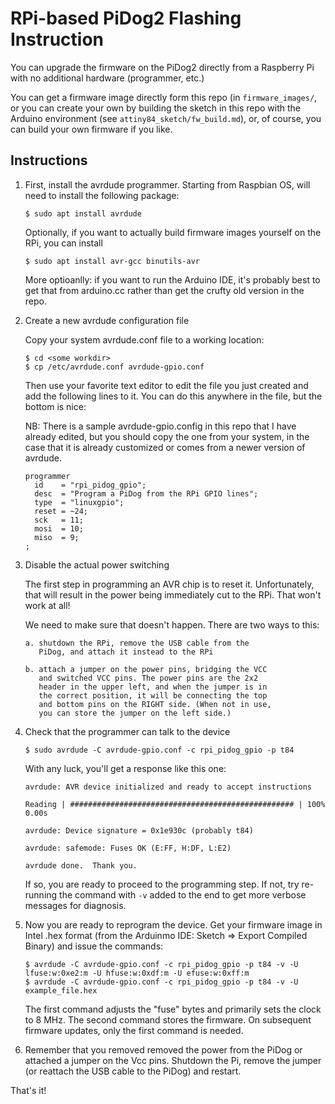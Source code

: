# RPi-based PiDog2 Flashing Instruction

You can upgrade the firmware on the PiDog2 directly from a
Raspberry Pi with no additional hardware (programmer, etc.)

You can get a firmware image directly form this repo (in
`firmware_images/`, or you can create your own by building 
the sketch in this repo with the Arduino environment 
(see `attiny84_sketch/fw_build.md`), or, of course, you can
build your own firmware if you like.

## Instructions

 1. First, install the avrdude programmer. Starting from
    Raspbian OS, will need to install the following package:

    ```
    $ sudo apt install avrdude
    ```

    Optionally, if you want to actually build firmware images
    yourself on the RPi, you can install

    ```
    $ sudo apt install avr-gcc binutils-avr
    ```

    More optioanlly: if you want to run the Arduino IDE, it's probably
    best to get that from arduino.cc rather than get the
    crufty old version in the repo.

 2. Create a new avrdude configuration file

    Copy your system avrdude.conf file to a working location:

    ```
    $ cd <some workdir>
    $ cp /etc/avrdude.conf avrdude-gpio.conf
    ```

    Then use your favorite text editor to edit the file you
    just created and add the following lines to it. You can do this
    anywhere in the file, but the bottom is nice:
  
    NB: There is a sample avrdude-gpio.config in this repo 
    that I have already edited, but you should copy the one from
    your system, in the case that it is already customized or 
    comes from a newer version of avrdude.

    ```
    programmer
      id    = "rpi_pidog_gpio";
      desc  = "Program a PiDog from the RPi GPIO lines";
      type  = "linuxgpio";
      reset = ~24;
      sck   = 11;
      mosi  = 10;
      miso  = 9;
    ;
    ```

 3. Disable the actual power switching

    The first step in programming an AVR chip is to reset it.
    Unfortunately, that will result in the power being immediately
    cut to the RPi.  That won't work at all!

    We need to make sure that doesn't happen. There are two ways
    to this:
     
        a. shutdown the RPi, remove the USB cable from the 
           PiDog, and attach it instead to the RPi

        b. attach a jumper on the power pins, bridging the VCC
           and switched VCC pins. The power pins are the 2x2 
           header in the upper left, and when the jumper is in
           the correct position, it will be connecting the top
           and bottom pins on the RIGHT side. (When not in use,
           you can store the jumper on the left side.)


 4. Check that the programmer can talk to the device

    ```
    $ sudo avrdude -C avrdude-gpio.conf -c rpi_pidog_gpio -p t84
    ```

    With any luck, you'll get a response like this one:

    ```
    avrdude: AVR device initialized and ready to accept instructions

    Reading | ################################################## | 100% 0.00s

    avrdude: Device signature = 0x1e930c (probably t84)

    avrdude: safemode: Fuses OK (E:FF, H:DF, L:E2)

    avrdude done.  Thank you.
    ```

    If so, you are ready to proceed to the programming step. If not,
    try re-running the command with `-v` added to the end to get more 
    verbose messages for diagnosis.

 5. Now you are ready to reprogram the device. Get your firmware image in 
    Intel .hex format (from the Arduinmo IDE: Sketch => Export Compiled Binary)
     and issue the commands:

    ```
    $ avrdude -C avrdude-gpio.conf -c rpi_pidog_gpio -p t84 -v -U lfuse:w:0xe2:m -U hfuse:w:0xdf:m -U efuse:w:0xff:m
    $ avrdude -C avrdude-gpio.conf -c rpi_pidog_gpio -p t84 -v -U example_file.hex 
    ```

    The first command adjusts the "fuse" bytes and primarily sets the clock to 8 MHz.
    The second command stores the firmware. On subsequent firmware updates, only 
    the first command is needed.

 6. Remember that you removed removed the power from the PiDog or attached 
    a jumper on the Vcc pins. Shutdown the Pi, remove the jumper (or reattach
    the USB cable to the PiDog) and restart.

That's it!

